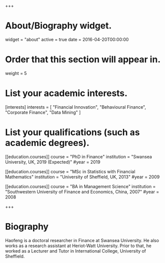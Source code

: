 +++
# About/Biography widget.
widget = "about"
active = true
date = 2016-04-20T00:00:00

# Order that this section will appear in.
weight = 5

# List your academic interests.
[interests]
  interests = [
    "Financial Innovation",
    "Behavioural Finance",
    "Corporate Finance",
    "Data Mining"
  ]

# List your qualifications (such as academic degrees).
[[education.courses]]
  course = "PhD in Finance"
  institution = "Swansea University, UK, 2019 (Expected)"
  #year = 2019

[[education.courses]]
  course = "MSc in Statistics with Financial Mathematics"
  institution = "University of Sheffield, UK, 2013"
  #year = 2009

[[education.courses]]
  course = "BA in Management Science"
  institution = "Southwestern University of Finance and Economics, China, 2007"
  #year = 2008
 
+++

# Biography

Haofeng is a doctoral researcher in Finance at Swansea University. He also works as a research assistant at Heriot-Watt University. Prior to that, he worked as a Lecturer and Tutor in International College, University of Sheffield. 
